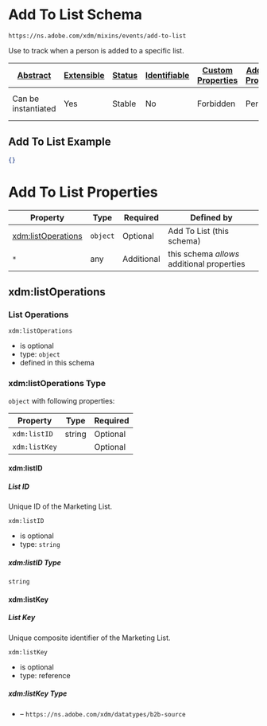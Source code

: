
# Add To List Schema

```
https://ns.adobe.com/xdm/mixins/events/add-to-list
```

Use to track when a person is added to a specific list.

| [Abstract](../../../../abstract.md) | [Extensible](../../../../extensions.md) | [Status](../../../../status.md) | [Identifiable](../../../../id.md) | [Custom Properties](../../../../extensions.md) | [Additional Properties](../../../../extensions.md) | Defined In |
|-------------------------------------|-----------------------------------------|---------------------------------|-----------------------------------|------------------------------------------------|----------------------------------------------------|------------|
| Can be instantiated | Yes | Stable | No | Forbidden | Permitted | [fieldgroups/experience-event/events/add-to-list.schema.json](fieldgroups/experience-event/events/add-to-list.schema.json) |

## Add To List Example
```json
{}
```

# Add To List Properties

| Property | Type | Required | Defined by |
|----------|------|----------|------------|
| [xdm:listOperations](#xdmlistoperations) | `object` | Optional | Add To List (this schema) |
| `*` | any | Additional | this schema *allows* additional properties |

## xdm:listOperations
### List Operations

`xdm:listOperations`
* is optional
* type: `object`
* defined in this schema

### xdm:listOperations Type


`object` with following properties:


| Property | Type | Required |
|----------|------|----------|
| `xdm:listID`| string | Optional |
| `xdm:listKey`|  | Optional |



#### xdm:listID
##### List ID

Unique ID of the Marketing List.

`xdm:listID`
* is optional
* type: `string`

##### xdm:listID Type


`string`








#### xdm:listKey
##### List Key

Unique composite identifier of the Marketing List.

`xdm:listKey`
* is optional
* type: reference

##### xdm:listKey Type


* []() – `https://ns.adobe.com/xdm/datatypes/b2b-source`









